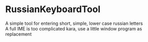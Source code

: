 # RussianKeyboardTool
A simple tool for entering short, simple, lower case russian letters<br/>
A full IME is too complicated kara, use a little window program as replacement
